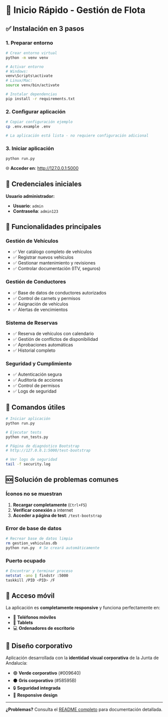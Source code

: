 # 🚀 Inicio Rápido - Gestión de Flota

## ✅ Instalación en 3 pasos

### 1. Preparar entorno
```bash
# Crear entorno virtual
python -m venv venv

# Activar entorno
# Windows:
venv\Scripts\activate
# Linux/Mac:
source venv/bin/activate

# Instalar dependencias
pip install -r requirements.txt
```

### 2. Configurar aplicación
```bash
# Copiar configuración ejemplo
cp .env.example .env

# La aplicación está lista - no requiere configuración adicional
```

### 3. Iniciar aplicación
```bash
python run.py
```

🌐 **Acceder en**: http://127.0.0.1:5000

## 🔑 Credenciales iniciales

**Usuario administrador:**
- **Usuario**: `admin`
- **Contraseña**: `admin123`

## 🎯 Funcionalidades principales

### Gestión de Vehículos
- ✅ Ver catálogo completo de vehículos
- ✅ Registrar nuevos vehículos
- ✅ Gestionar mantenimiento y revisiones
- ✅ Controlar documentación (ITV, seguros)

### Gestión de Conductores
- ✅ Base de datos de conductores autorizados
- ✅ Control de carnets y permisos
- ✅ Asignación de vehículos
- ✅ Alertas de vencimientos

### Sistema de Reservas
- ✅ Reserva de vehículos con calendario
- ✅ Gestión de conflictos de disponibilidad
- ✅ Aprobaciones automáticas
- ✅ Historial completo

### Seguridad y Cumplimiento
- ✅ Autenticación segura
- ✅ Auditoría de acciones
- ✅ Control de permisos
- ✅ Logs de seguridad

## 🔧 Comandos útiles

```bash
# Iniciar aplicación
python run.py

# Ejecutar tests
python run_tests.py

# Página de diagnóstico Bootstrap
# http://127.0.0.1:5000/test-bootstrap

# Ver logs de seguridad
tail -f security.log
```

## 🆘 Solución de problemas comunes

### Íconos no se muestran
1. **Recargar completamente** (`Ctrl+F5`)
2. **Verificar conexión** a internet
3. **Acceder a página de test**: `/test-bootstrap`

### Error de base de datos
```bash
# Recrear base de datos limpia
rm gestion_vehiculos.db
python run.py  # Se creará automáticamente
```

### Puerto ocupado
```bash
# Encontrar y terminar proceso
netstat -ano | findstr :5000
taskkill /PID <PID> /F
```

## 📱 Acceso móvil

La aplicación es **completamente responsive** y funciona perfectamente en:
- 📱 **Teléfonos móviles**
- 📱 **Tablets**
- 💻 **Ordenadores de escritorio**

## 🎨 Diseño corporativo

Aplicación desarrollada con la **identidad visual corporativa** de la Junta de Andalucía:
- 🟢 **Verde corporativo** (#009640)
- ⚫ **Gris corporativo** (#58595B)
- 🔒 **Seguridad integrada**
- 📱 **Responsive design**

---

**¿Problemas?** Consulta el [README completo](./README.md) para documentación detallada.
